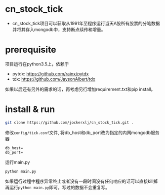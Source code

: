 # cn_stock_tick
- cn_stock_tick项目可以获取从1991年至程序运行当天A股所有股票的分笔数据并将其存入mongodb中，支持断点续传和增量。

# prerequisite
项目运行在python3.5上，依赖于
- pytdx: https://github.com/rainx/pytdx
- tdx: https://github.com/JaysonAlbert/tdx

如果以后还有另外的需求的话，再考虑另行增加requirement.txt和pip install。

# install & run
```bash
git clone https://github.com/jockerxlj/cn_stock_tick.git . 
```
修改```config/tick.conf```文件, 将db_host和db_port改为指定的内网mongodb服务器
```
db_host=
db_port=
```
运行main.py
```
python main.py
```
如果运行过程中程序异常终止或者没有一段时间没有任何响应的话可以直接kill掉再运行```python main.py```即可，写过的数据不会重复写。


